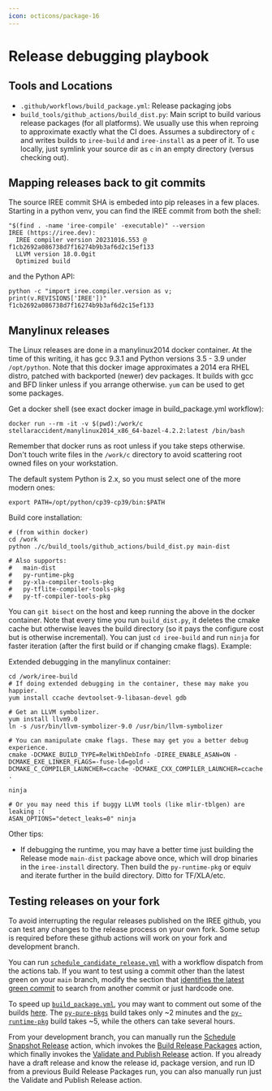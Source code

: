 ```yaml
---
icon: octicons/package-16
---
```


# Release debugging playbook

## Tools and Locations

* `.github/workflows/build_package.yml`: Release packaging jobs
* `build_tools/github_actions/build_dist.py`: Main script to build various
  release packages (for all platforms). We usually use this when reproing to
  approximate exactly what the CI does. Assumes a subdirectory of `c`
  and writes builds to `iree-build` and `iree-install` as a peer of it. To use
  locally, just symlink your source dir as `c` in an empty
  directory (versus checking out).

## Mapping releases back to git commits

The source IREE commit SHA is embeded into pip releases in a few places.
Starting in a python venv, you can find the IREE commit from both the shell:

```shell
"$(find . -name 'iree-compile' -executable)" --version
IREE (https://iree.dev):
  IREE compiler version 20231016.553 @ f1cb2692a086738d7f16274b9b3af6d2c15ef133
  LLVM version 18.0.0git
  Optimized build
```

and the Python API:

```shell
python -c "import iree.compiler.version as v; print(v.REVISIONS['IREE'])"
f1cb2692a086738d7f16274b9b3af6d2c15ef133
```

## Manylinux releases

The Linux releases are done in a manylinux2014 docker container. At the time of
this writing, it has gcc 9.3.1 and Python versions 3.5 - 3.9 under `/opt/python`.
Note that this docker image approximates a 2014 era RHEL distro, patched with
backported (newer) dev packages. It builds with gcc and BFD linker unless if
you arrange otherwise. `yum` can be used to get some packages.

Get a docker shell (see exact docker image in build_package.yml workflow):

```shell
docker run --rm -it -v $(pwd):/work/c stellaraccident/manylinux2014_x86_64-bazel-4.2.2:latest /bin/bash
```

Remember that docker runs as root unless if you take steps otherwise. Don't
touch write files in the `/work/c` directory to avoid scattering
root owned files on your workstation.

The default system Python is 2.x, so you must select one of the more modern
ones:

```shell
export PATH=/opt/python/cp39-cp39/bin:$PATH
```

Build core installation:

```shell
# (from within docker)
cd /work
python ./c/build_tools/github_actions/build_dist.py main-dist

# Also supports:
#   main-dist
#   py-runtime-pkg
#   py-xla-compiler-tools-pkg
#   py-tflite-compiler-tools-pkg
#   py-tf-compiler-tools-pkg
```

You can `git bisect` on the host and keep running the above in the docker
container. Note that every time you run `build_dist.py`, it deletes the cmake
cache but otherwise leaves the build directory (so it pays the configure cost
but is otherwise incremental). You can just `cd iree-build` and run `ninja`
for faster iteration (after the first build or if changing cmake flags).
Example:

Extended debugging in the manylinux container:

```shell
cd /work/iree-build
# If doing extended debugging in the container, these may make you happier.
yum install ccache devtoolset-9-libasan-devel gdb

# Get an LLVM symbolizer.
yum install llvm9.0
ln -s /usr/bin/llvm-symbolizer-9.0 /usr/bin/llvm-symbolizer

# You can manipulate cmake flags. These may get you a better debug experience.
cmake -DCMAKE_BUILD_TYPE=RelWithDebInfo -DIREE_ENABLE_ASAN=ON -DCMAKE_EXE_LINKER_FLAGS=-fuse-ld=gold -DCMAKE_C_COMPILER_LAUNCHER=ccache -DCMAKE_CXX_COMPILER_LAUNCHER=ccache .

ninja

# Or you may need this if buggy LLVM tools (like mlir-tblgen) are leaking :(
ASAN_OPTIONS="detect_leaks=0" ninja
```

Other tips:

* If debugging the runtime, you may have a better time just building the
  Release mode `main-dist` package above once, which will drop binaries in the
  `iree-install` directory. Then build the `py-runtime-pkg` or equiv and
  iterate further in the build directory. Ditto for TF/XLA/etc.

## Testing releases on your fork

To avoid interrupting the regular releases published on the IREE github, you
can test any changes to the release process on your own fork.  Some setup is
required before these github actions will work on your fork and development
branch.

You can run
[`schedule_candidate_release.yml`](https://github.com/iree-org/iree/blob/main/.github/workflows/schedule_candidate_release.yml)
with a workflow dispatch from the actions tab. If you want to test using a
commit other than the latest green on your `main` branch, modify the section
that
[identifies the latest green commit](https://github.com/iree-org/iree/blob/c7b29123f8bd80c1346d2a9e6c5227b372b75616/.github/workflows/schedule_candidate_release.yml#L25)
to search from another commit or just hardcode one.

To speed up
[`build_package.yml`](https://github.com/iree-org/iree/blob/main/.github/workflows/build_package.yml),
you may want to comment out some of the builds
[here](https://github.com/iree-org/iree/blob/392449e986493bf710e3da637ebf807715da9ffe/.github/workflows/build_package.yml#L34-L87).
The
[`py-pure-pkgs`](https://github.com/iree-org/iree/blob/392449e986493bf710e3da637ebf807715da9ffe/.github/workflows/build_package.yml#L52)
build takes only ~2 minutes and the
[`py-runtime-pkg`](https://github.com/iree-org/iree/blob/392449e986493bf710e3da637ebf807715da9ffe/.github/workflows/build_package.yml#L39)
build takes ~5, while the others can take several hours.

From your development branch, you can manually run the
[Schedule Snapshot Release](https://github.com/iree-org/iree/actions/workflows/schedule_snapshot_release.yml)
action, which invokes the
[Build Release Packages](https://github.com/iree-org/iree/actions/workflows/build_package.yml)
action, which finally invokes the
[Validate and Publish Release](https://github.com/iree-org/iree/actions/workflows/validate_and_publish_release.yml)
action.  If you already have a draft release and know the release id, package
version, and run ID from a previous Build Release Packages run, you can
also manually run just the Validate and Publish Release action.

